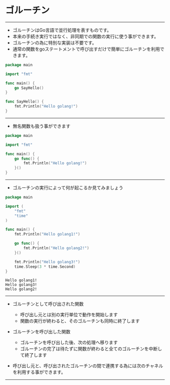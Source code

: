 # ゴルーチン

- - -

* ゴルーチンはGo言語で並行処理を表すものです。
* 本来の手続き実行ではなく、非同期での関数の実行に使う事ができます。
* ゴルーチンの為に特別な実装は不要です。
* 通常の関数をgoステートメントで呼び出すだけで簡単にゴルーチンを利用できます。

```go
package main

import "fmt"

func main() {
	go SayHello()
}

func SayHello() {
	fmt.Println("Hello golang!")
}
```

- - -

* 無名関数も扱う事ができます

```go
package main

import "fmt"

func main() {
	go func() {
		fmt.Println("Hello golang!")
	}()
}
```

- - -

* ゴルーチンの実行によって何が起こるか見てみましょう

```go
package main

import (
	"fmt"
	"time"
)

func main() {
	fmt.Println("Hello golang1!")

	go func() {
		fmt.Println("Hello golang2!")
	}()

	fmt.Println("Hello golang3!")
	time.Sleep(3 * time.Second)
}
```

```
Hello golang1!
Hello golang3!
Hello golang2!
```

- - -

* ゴルーチンとして呼び出された関数
	* 呼び出し元とは別の実行単位で動作を開始します
	* 関数の実行が終わると、そのゴルーチンも同時に終了します
* ゴルーチンを呼び出した関数
	* ゴルーチンを呼び出した後、次の処理へ移ります
	* ゴルーチンの完了は待たずに関数が終わると全てのゴルーチンを中断して終了します

* 呼び出し元と、呼び出されたゴルーチンの間で連携する為には次のチャネルを利用する事ができます。

- - -


